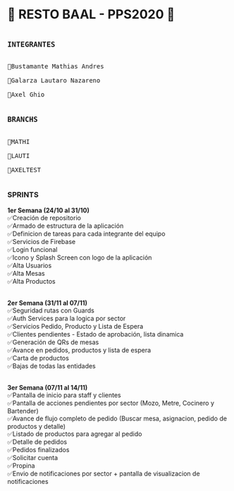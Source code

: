 <h1><strong> 🍕 RESTO BAAL - PPS2020 🍕</strong></h1>

<pre>
<h3><strong>INTEGRANTES</strong></h3>
🍻Bustamante Mathias Andres <br>
🍻Galarza Lautaro Nazareno <br>
🍻Axel Ghio <br>
<h3>BRANCHS</h3>
🔀MATHI <br>
🔀LAUTI <br>
🔀AXELTEST <br>
</pre>

<h3><strong>SPRINTS</strong></h3>

<strong>1er Semana (24/10 al 31/10)</strong><br>
✅Creación de repositorio <br>
✅Armado de estructura de la aplicación<br>
✅Definicion de tareas para cada integrante del equipo<br>
✅Servicios de Firebase<br>
✅Login funcional<br>
✅Icono y Splash Screen con logo de la aplicación<br>
✅Alta Usuarios<br>
✅Alta Mesas<br>
✅Alta Productos<br><br>

<strong>2er Semana (31/11 al 07/11)</strong><br>
✅Seguridad rutas con Guards<br>
✅Auth Services para la logica por sector<br>
✅Servicios Pedido, Producto y Lista de Espera<br>
✅Clientes pendientes - Estado de aprobación, lista dinamica<br>
✅Generación de QRs de mesas<br>
✅Avance en pedidos, productos y lista de espera<br>
✅Carta de productos<br>
✅Bajas de todas las entidades<br><br>

<strong>3er Semana (07/11 al 14/11)</strong><br>
✅Pantalla de inicio para staff y clientes<br>
✅Pantalla de acciones pendientes por sector (Mozo, Metre, Cocinero y Bartender)<br>
✅Avance de flujo completo de pedido (Buscar mesa, asignacion, pedido de productos y detalle)<br>
✅Listado de productos para agregar al pedido<br>
✅Detalle de pedidos<br>
✅Pedidos finalizados<br>
✅Solicitar cuenta<br>
✅Propina<br>
✅Envio de notificaciones por sector + pantalla de visualizacion de notificaciones<br>
